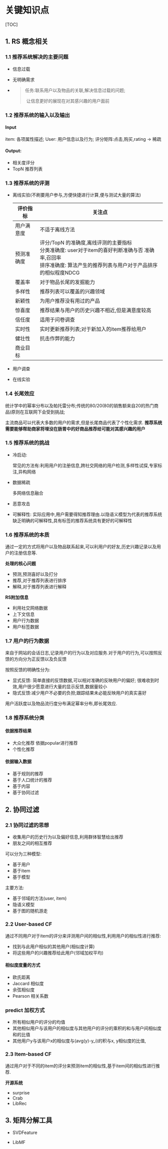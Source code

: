 # 关键知识点

[TOC]

## 1. RS 概念相关

### 1.1 推荐系统解决的主要问题

+ 信息过载

+ 无明确需求

+ >  任务:联系用户以及物品的关联,解决信息过载的问题;
  >
  > ​      让信息更好的展现在对其感兴趣的用户面前

### 1.2 推荐系统的输入以及输出

#### Input

item: 各项属性描述; User: 用户信息以及行为; 评分矩阵:点击,购买,rating -> 稀疏

#### Output:

+ 相关度评分
+ TopN 推荐列表

### 1.3 推荐系统的评测

+ 离线实验(不刷要用户参与,方便快捷进行计算,便与测试大量的算法)

  | 评价指标   | 关注点                                                       |
  | ---------- | ------------------------------------------------------------ |
  | 用户满意度 | 不适于离线方法                                               |
  | 预测准确度 | 评分/TopN 的准确度,离线评测的主要指标<br />分类准确度: user对于item的喜好判断准确与否 准确率,召回率<br />排序准确度: 算法产生的推荐列表与用户对于产品排序的相似程度NDCG |
  | 覆盖率     | 对于物品长尾的发掘能力                                       |
  | 多样性     | 推荐列表可以覆盖的兴趣领域                                   |
  | 新颖性     | 为用户推荐没有用过的产品                                     |
  | 惊喜度     | 推荐结果与用户的历史兴趣不相近,但是满意度较高                |
  | 信任度     | 适用于问卷调查                                               |
  | 实时性     | 实时更新推荐列表;对于新加入的item推荐给用户                  |
  | 健壮性     | 抗击作弊的能力                                               |
  | 商业目标   |                                                              |

  

+ 用户调查

+ 在线实验

### 1.4 长尾效应

统计学中的幂率分布以及帕托雷分布;传统的80/20(80的销售额来自20的热门商品)原则在互联网下会受到挑战;

主流商品可以代表大多数的用户的需求,但是长尾商品代表了个性化需求. **推荐系统需要能够帮助商家将埋没在肠胃中的好商品推荐给可能对其感兴趣的用户**

### 1.5 推荐系统的挑战

+ 冷启动:

  常见的方法有:利用用户的注册信息,跨社交网络的用户检测,多样性试探,专家标注,异构网络

+ 数据稀疏

  多网络信息融合

+ 恶意攻击

+ 可解释性: 实际应用中,用户需要得知推荐理由.以隐语义模型为代表的推荐系统缺乏明确的可解释性,具有标签的推荐系统具有更好的可解释性

### 1.6 推荐系统的本质

通过一定的方式将用户以及物品联系起来,可以利用户的好友,历史兴趣记录以及用户的注册信息等.

**处理的核心问题**

+ 预测,预测喜好以及打分
+ 推荐,对于推荐列表进行排序
+ 解释,对于推荐列表进行解释

**RS附加信息**

+ 利用社交网络数据
+ 上下文信息
+ 用户行为数据
+ 用户标签数据

### 1.7 用户的行为数据

来自于网站的会话日志,记录用户的行为以及对应服务.对于用户的行为,可以按照反馈的方向分为正反馈以及负反馈

按照反馈的明确性分为:

+ 显式反馈: 简单直接的反馈数据,可以相对准确的反映用户的偏好; 很难收到时效,用户很少愿意进行大量的显示反馈,数据量较小
+ 隐式反馈:减少用户不必要的负担;跟踪结果未必能反映用户的真实喜好

用户活跃度以及物品流行度分布满足幂率分布,即长尾效应.

### 1.8 推荐系统分类

#### 依据推荐结果

+ 大众化推荐  依据popular进行推荐
+ 个性化推荐

#### 依据输入数据

+ 基于规则的推荐
+ 基于人口统计的推荐
+ 基于内容
+ 基于协同过滤

## 2. 协同过滤

### 2.1 协同过滤的思想

+ 收集用户的历史行为以及偏好信息,利用群体智慧给出推荐
+ 朋友之间的相互推荐

可以分为三种模型:

+ 基于用户
+ 基于item
+ 基于模型

主要方法:

+ 基于邻域的方法(user, item)
+ 隐语义模型
+ 基于图的随机游走

### 2.2 User-based CF

通过不同用户对于item的评分来评测用户间的相似性,利用用户的相似性进行推荐:

+ 找到与此用户相似的其他用户(相似度计算)
+ 将这些用户的兴趣推荐给此用户(邻域加权平均)

#### 相似度度量的方式

+ 欧氏距离
+ Jaccard 相似度
+ 余弦相似度
+ Pearson 相关系数

### predict 加权方式

+ 所有相似用户的评分的均值
+ 其他相似用户与该用户的相似度与其他用户的评分的乘积的和与用户间相似度和的比值
+ 其他用户y与该用户x的相似度与(avg(y)-y_i)的积与x, y相似度的比值,

### 2.3 Item-based CF

通过用户对于不同的item的评分来预测item的相似性,基于item间的相似性进行推荐.

**开源系统**

- surprise
- Crab
- LibRec

## 3. 矩阵分解工具

+ SVDFeature

+ LibMF

  